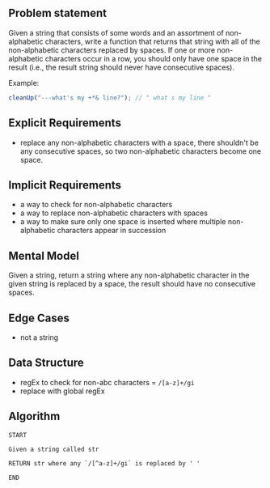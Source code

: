 ## Problem statement

Given a string that consists of some words and an assortment of non-alphabetic characters, write a function that returns that string with all of the non-alphabetic characters replaced by spaces. If one or more non-alphabetic characters occur in a row, you should only have one space in the result (i.e., the result string should never have consecutive spaces).

Example:

```js
cleanUp("---what's my +*& line?"); // " what s my line "
```

## Explicit Requirements

- replace any non-alphabetic characters with a space, there shouldn't be any consecutive spaces, so two non-alphabetic characters become one space.

## Implicit Requirements

- a way to check for non-alphabetic characters
- a way to replace non-alphabetic characters with spaces
- a way to make sure only one space is inserted where multiple non-alphabetic characters appear in succession

## Mental Model

Given a string, return a string where any non-alphabetic character in the given string is replaced by a space, the result should have no consecutive spaces.

## Edge Cases

- not a string

## Data Structure

- regEx to check for non-abc characters = `/[a-z]+/gi`
- replace with global regEx

## Algorithm

```
START

Given a string called str

RETURN str where any `/[^a-z]+/gi` is replaced by ' '

END
```
